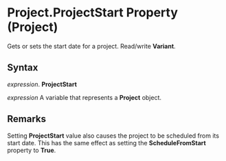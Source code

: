 
# Project.ProjectStart Property (Project)

Gets or sets the start date for a project. Read/write  **Variant**.


## Syntax

 _expression_. **ProjectStart**

 _expression_ A variable that represents a **Project** object.


## Remarks

Setting  **ProjectStart** value also causes the project to be scheduled from its start date. This has the same effect as setting the **ScheduleFromStart** property to **True**.

